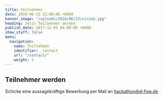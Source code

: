 ```yaml
---
title: Teilnehmen
date: 2018-06-22 22:00:00 +0000
banner_image: "/uploads/2018/06/23/vision.jpg"
heading: Jetzt Teilnehmer werden
publish_date: 2017-12-01 04:00:00 +0000
show_staff: false
menu:
  navigation:
    name: Teilnehmen
    identifier: _contact
    url: "/contact/"
    weight: 5
---
```

## Teilnehmer werden

Schicke eine aussagekräftige Bewerbung per Mail an hackathon@d-fine.de